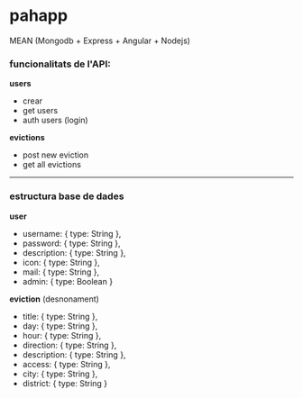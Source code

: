 # pahapp

MEAN (Mongodb + Express + Angular + Nodejs)
### funcionalitats de l'API:

 **users**
- crear
- get users
- auth users (login)

 **evictions**
 - post new eviction
 - get all evictions


---
### estructura base de dades

**user**
- username: { type: String },
- password: { type: String },
- description:   { type: String },
- icon:   { type: String },
- mail:   { type: String },
- admin: { type: Boolean }

**eviction** (desnonament)
- title: { type: String },
- day: { type: String },
- hour:   { type: String },
- direction:   { type: String },
- description:   { type: String },
- access:   { type: String },
- city:   { type: String },
- district:   { type: String }
